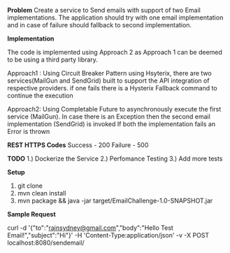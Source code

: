**Problem**
Create a service to Send emails with support of two Email implementations. The application should try with one email implementation and in case of failure should fallback to second implementation.
  
**Implementation**

The code is implemented using Approach 2 as Approach 1  can be deemed to be using a third party library.

Approach1 : Using Circuit Breaker Pattern using Hsyterix, there are two services(MailGun and SendGrid) built to support the API integration of respective providers.
if one fails there is a Hysterix Fallback command to continue the execution

Approach2: Using Completable Future to asynchronously execute the first service (MailGun). In case there is an Exception then the second email implementation (SendGrid) is invoked
If both the implementation fails an Error is thrown 


**REST HTTPS Codes**
Success - 200
Failure - 500
  
**TODO**
1.) Dockerize the Service
2.) Perfomance Testing
3.) Add more tests


**Setup**
1. git clone <the repository>
2. mvn clean install
3. mvn package && java -jar target/EmailChallenge-1.0-SNAPSHOT.jar 

**Sample Request**

curl -d '{"to":"rajnsydney@gmail.com","body":"Hello Test Email!","subject":"Hi"}' -H 'Content-Type:application/json' -v -X POST localhost:8080/sendemail/

